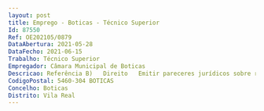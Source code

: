 ```yaml
--- 
layout: post
title: Emprego - Boticas - Técnico Superior
Id: 87550
Ref: OE202105/0879
DataAbertura: 2021-05-28
DataFecho: 2021-06-15
Trabalho: Técnico Superior
Empregador: Câmara Municipal de Boticas
Descricao: Referência B)   Direito   Emitir pareceres jurídicos sobre reclamações e recursos administrativos, bem como sobre petições ou exposições sobre atos ou omissões dos órgãos municipais ou sobre procedimentos dos serviços  proceder à instrução de processos de meras averiguações, de inquérito, sindicância ou disciplinares determinados superiormente  colaborar na elaboração de projetos de posturas e regulamentos municipais e providenciar pela sua atualidade e exequibilidade  apoiar a atuação da Câmara Municipal na participação, a que esta for chamada, em processos legislativos ou regulamentares  assegurar o patrocínio judiciário nas ações propostas pela Câmara Municipal ou contra ela, bem como nos recursos interpostos contra os atos dos órgãos do Município, garantindo o apoio necessário quando o patrocínio for assegurado por mandatário externo  assegurar a defesa dos titulares dos órgãos municipais ou dos colaboradores quando sejam demandados em juízo por causa do exercício das suas funções  instruir os requerimentos para obtenção das declarações de utilidade pública de bens e direitos a expropriar, acompanhar os respetivos processos de expropriação ou de requisição ou constituição de qualquer encargo, ónus ou restrição que sejam consentidos por lei para o desempenho regular das atribuições do Município  instruir e acompanhar os processos que se refiram à defesa dos bens do domínio público a cargo do Município e ainda do património que integre o seu domínio privado  uniformizar as interpretações jurídicas  criar e manter uma base de dados atualizada de regulamentos internos, normas e demais legislação em vigor aplicável à Autarquia  prestar apoio administrativo ao oficial público  desempenhar funções de preparação e elaboração de minutas e contratos no âmbito da contratação publica municipal, bem como os restantes contratos em que o município seja outorgante, e para os quais não seja necessária a intervenção de notário, nomeadamente contratos de arrendamento e comodato  prestar apoio técnico administrativo específico na área de atuação das diversas unidades orgânicas  instruir os procedimentos conducentes à tomada de medidas de tutela da reposição da legalidade urbanística decorrentes do incumprimento de embargos, de trabalhos de correção ou alteração, demolição da obra e reposição do terreno ou de cessação da utilização e, ainda, participar na instauração dos processos crime e das ações cíveis que se mostrem necessárias ao cumprimento do ordenamento jurídico em vigor e à defesa dos interesses e direitos do município decorrentes de infrações às normas legais e regulamentares e participar na instauração dos processos crime e das ações cíveis que se mostrem necessárias ao cumprimento do ordenamento jurídico em vigor e à defesa dos interesses e direitos do Município.
CodigoPostal: 5460-304 BOTICAS
Concelho: Boticas
Distrito: Vila Real
--- 
```

